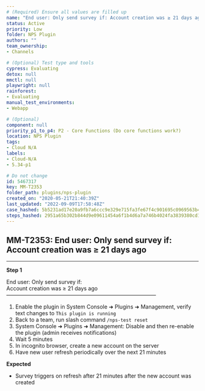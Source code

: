 ```yaml
---
# (Required) Ensure all values are filled up
name: "End user: Only send survey if: Account creation was ≥ 21 days ago"
status: Active
priority: Low
folder: NPS Plugin
authors: ""
team_ownership: 
- Channels

# (Optional) Test type and tools
cypress: Evaluating
detox: null
mmctl: null
playwright: null
rainforest: 
- Evaluating
manual_test_environments: 
- Webapp

# (Optional)
component: null
priority_p1_to_p4: P2 - Core Functions (Do core functions work?)
location: NPS Plugin
tags: 
- Cloud N/A
labels: 
- Cloud-N/A
- 5.34-p1

# Do not change
id: 5467317
key: MM-T2353
folder_path: plugins/nps-plugin
created_on: "2020-05-21T21:40:39Z"
last_updated: "2022-09-09T17:58:48Z"
case_hashed: 5b5231ad17e20a9fb7a6ccc9e329e715fa3fe67f4c901695c0969563b4b4a29ee3dd9a3e6ad0594c92a9eb7bb7c888be
steps_hashed: 2951a65b302b844d9e09611454a6f1b4d6a7a746b4024fa3839380cd1d46c8a93cab5e825585d68189e5a3fdcea1ce7e
---
```


## MM-T2353: End user: Only send survey if: Account creation was ≥ 21 days ago

---

**Step 1**

End user: Only send survey if:\
Account creation was ≥ 21 days ago\
————————————————————————————

1. Enable the plugin in System Console ➜ Plugins ➜ Management, verify text changes to `This plugin is running`
2. Back to a team, run slash command `/nps-test reset`
3. System Console ➜ Plugins ➜ Management: Disable and then re-enable the plugin (admin receives notifications)
4. Wait 5 minutes
5. In incognito browser, create a new account on the server
6. Have new user refresh periodically over the next 21 minutes

**Expected**

- Survey triggers on refresh after 21 minutes after the new account was created
